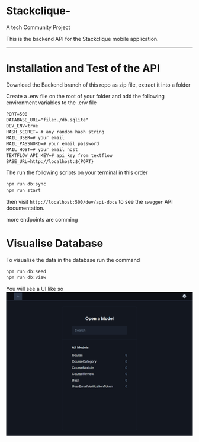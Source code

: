 # Stackclique-

A tech Community Project

This is the backend API for the Stackclique mobile application.

---

# Installation and Test of the API

Download the Backend branch of this repo as zip file, extract it into a folder

Create a .env file on the root of your folder and add the following environment variables to the .env file

```env
PORT=500
DATABASE_URL="file:./db.sqlite"
DEV_ENV=true
HASH_SECRET= # any random hash string
MAIL_USER=# your email
MAIL_PASSWORD=# your email password
MAIL_HOST=# your email host
TEXTFLOW_API_KEY=# api_key from textflow
BASE_URL=http://localhost:${PORT}
```

The run the following scripts on your terminal in this order

```cmd
npm run db:sync
npm run start
```

then visit `http://localhost:500/dev/api-docs` to see the `swagger` API documentation.

more endpoints are comming

# Visualise Database

To visualise the data in the database run the command

```cmd
npm run db:seed
npm run db:view
```

You will see a UI like so
![Alt text](db-UI.png)
